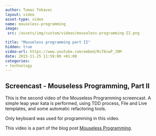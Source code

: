 ```yaml
---
author: Tomaz Tekavec
layout: video
asset-type: video
name: mouseless-programming
image:
 src: /assets/img/custom/videos/mouseless-programming-II.png

title: "Mouseless programming part II"
hidden: true
video-url: https://www.youtube.com/embed/Rcf6cwP_J8M
date: 2015-11-25 11:59:00 +01:00
categories:
- technology
---
```



## Screencast - Mouseless Programming, Part II

This is the second video of the Mouseless Programming screencast. A simple leap year kata is performed, using TDD process, File and Live templates, and some automatic refactoring tools.

Only keyboard was used for programming in this video.

This video is a part of the blog post [Mouseless Programming](/2015/11/25/mouseless-programming/).
